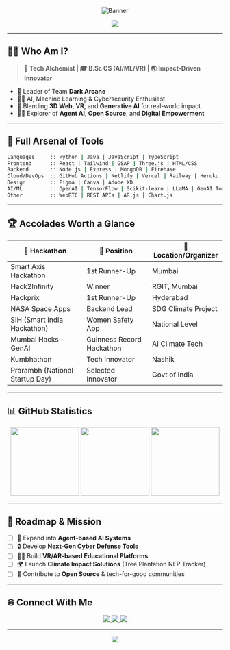 <!--
  Futuristic Ultra-Advanced GitHub Profile README for Ansh Rajore
-->

<!-- 3D Gradient Banner -->
<p align="center">
  <img src="https://capsule-render.vercel.app/api?type=waving&height=200&text=Ansh%20Rajore%20%7C%20Dark%20Arcane%20Leader&fontAlign=50&fontAlignY=40&color=gradient&customColorList=8f00ff,00fff0,6f42c1&fontSize=50&desc=AI%20%E2%9C%A8%20ML%20%E2%9C%A8%20GenAI%20%E2%9C%A8%20VR%20%E2%9C%A8%203D%20Web%20%E2%9C%A8%20Cybersecurity&descAlign=50&descAlignY=70" alt="Banner"/>
</p>

<!-- Animated Typing Intro -->
<p align="center">
  <img src="https://readme-typing-svg.demolab.com?font=Fira+Code&size=28&duration=3500&pause=1000&color=FF00CC&center=true&vCenter=true&width=850&lines=%F0%9F%91%8B+Hey+there%2C+I'm+Ansh+Rajore!;Tech+Architect+%7C+AI%2C+ML%2C+VR%2C+Cybersecurity+%7C+Team+Dark+Arcane;Turning+Ideas+into+Impactful+Tech!"/>
</p>

---

## 👨‍💻 Who Am I?

> **🚀 Tech Alchemist | 🎓 B.Sc CS (AI/ML/VR) | 🌏 Impact-Driven Innovator**

- 🎯 Leader of Team **Dark Arcane**
- 👨‍🏫 AI, Machine Learning & Cybersecurity Enthusiast
- 🌱 Blending **3D Web**, **VR**, and **Generative AI** for real-world impact
- 🧑‍💻 Explorer of **Agent AI**, **Open Source**, and **Digital Empowerment**

---

## 🧰 Full Arsenal of Tools

```bash
Languages     :: Python | Java | JavaScript | TypeScript
Frontend      :: React | Tailwind | GSAP | Three.js | HTML/CSS
Backend       :: Node.js | Express | MongoDB | Firebase
Cloud/DevOps  :: GitHub Actions | Netlify | Vercel | Railway | Heroku
Design        :: Figma | Canva | Adobe XD
AI/ML         :: OpenAI | TensorFlow | Scikit-learn | LLaMA | GenAI Tools
Other         :: WebRTC | REST APIs | AR.js | Chart.js
```

---

## 🏆 Accolades Worth a Glance

|🏅 Hackathon|🏁 Position|📍 Location/Organizer|
|---|---|---|
| Smart Axis Hackathon | 1st Runner-Up | Mumbai |
| Hack2Infinity | Winner | RGIT, Mumbai |
| Hackprix | 1st Runner-Up | Hyderabad |
| NASA Space Apps | Backend Lead | SDG Climate Project |
| SIH (Smart India Hackathon) | Women Safety App | National Level |
| Mumbai Hacks – GenAI | Guinness Record Hackathon | AI Climate Tech |
| Kumbhathon | Tech Innovator | Nashik |
| Prarambh (National Startup Day) | Selected Innovator | Govt of India |

---

## 📊 GitHub Statistics

<p align="center">
  <img src="https://github-readme-stats.vercel.app/api?username=anshrajore&show_icons=true&theme=tokyonight&include_all_commits=true" height="160"/>
  <img src="https://github-readme-streak-stats.herokuapp.com/?user=anshrajore&theme=tokyonight" height="160"/>
  <img src="https://github-readme-stats.vercel.app/api/top-langs/?username=anshrajore&layout=compact&theme=tokyonight" height="160"/>
</p>

---

## 🧭 Roadmap & Mission

- [ ] 🌱 Expand into **Agent-based AI Systems**
- [ ] 🔒 Develop **Next-Gen Cyber Defense Tools**
- [ ] 🧑‍🏫 Build **VR/AR-based Educational Platforms**
- [ ] 🌍 Launch **Climate Impact Solutions** (Tree Plantation NEP Tracker)
- [ ] 📖 Contribute to **Open Source** & tech-for-good communities

---

## 🌐 Connect With Me

<p align="center">
  <a href="https://www.linkedin.com/in/ansh-rajore-98a7b629b/" target="_blank">
    <img src="https://img.shields.io/badge/LinkedIn-0077B5?style=for-the-badge&logo=linkedin&logoColor=white"/>
  </a>
  <a href="#" target="_blank">
    <img src="https://img.shields.io/badge/Portfolio-Soon-blueviolet?style=for-the-badge&logo=vercel&logoColor=white"/>
  </a>
  <a href="#" target="_blank">
    <img src="https://img.shields.io/badge/Twitter-Soon-1DA1F2?style=for-the-badge&logo=twitter&logoColor=white"/>
  </a>
</p>

---

<p align="center">
  <img src="https://capsule-render.vercel.app/api?type=waving&color=gradient&height=100&section=footer"/>
</p>

